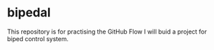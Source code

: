 # bipedal
This repository is for practising the GitHub Flow
I will buid a project for biped control system.
